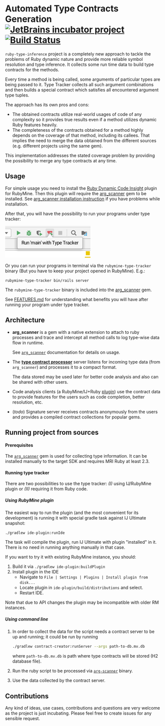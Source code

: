 Automated Type Contracts Generation [![JetBrains incubator project](http://jb.gg/badges/incubator.svg)](https://confluence.jetbrains.com/display/ALL/JetBrains+on+GitHub) [![Build Status](https://travis-ci.org/JetBrains/ruby-type-inference.svg?branch=master)](https://travis-ci.org/JetBrains/ruby-type-inference)
===================================

`ruby-type-inference` project is a completely new approach to
tackle the problems of Ruby dynamic nature and provide more reliable
symbol resolution and type inference. It collects some run time data
to build type contracts for the methods.

Every time a method is being called, some arguments of
particular types are being passed to it. Type Tracker collects
all such argument combinations and then builds a special contract
which satisfies all encountered argument type tuples. 

The approach has its own pros and cons:
* The obtained contracts utilize real-world usages of code of
  any complexity so it provides true results even if a method
  utilizes dynamic Ruby features heavily.
* The completeness of the contracts obtained for a method highly
  depends on the coverage of that method, including its callees.
  That implies the need to merge the data obtained from the
  different sources (e.g. different projects using the same gem).
  
This implementation addresses the stated coverage problem by providing
the possibility to merge any type contracts at any time.
     
## Usage

For simple usage you need to install the [Ruby Dynamic Code Insight](https://plugins.jetbrains.com/plugin/10227-ruby-dynamic-code-insight) 
plugin for RubyMine. Then this plugin will require the [arg_scanner](https://rubygems.org/gems/arg_scanner) gem to be installed.
See [arg_scanner installation instruction](arg_scanner/README.md#installation) if you have problems while installation. 

After that, you will have the possibility to run your programs under type tracker:

![Run with type tracker](screenshots/run_with_type_tracker.png)

Or you can run your programs in terminal via the `rubymine-type-tracker` binary (But you have to keep your project opened 
in RubyMine). E.g.:
```
rubymine-type-tracker bin/rails server
```

The `rubymine-type-tracker` binary is included into the [arg_scanner](https://rubygems.org/gems/arg_scanner) gem.

See [FEATURES.md](FEATURES.md) for understanding what benefits you will have after running your program under type tracker.
     
## Architecture
 
* **arg_scanner** is a gem with a native extension to attach to 
  ruby processes and trace and intercept all method calls to log 
  type-wise data flow in runtime.
  
  See [`arg_scanner`] documentation for details on usage.

* The [**type contract processor**](contract-creator) server listens for
  incoming type data (from `arg_scanner`) and processes it to a compact format.
  
  The data stored may be used later for better code analysis and also
  can be shared with other users.

* Code analysis clients (a RubyMine/IJ+Ruby [plugin](ide-plugin)) use the contract data
  to provide features for the users such as code completion, better resolution, etc.

* (_todo_) Signature server receives contracts anonymously from the users and provides
  a compiled contract collections for popular gems.

## Running project from sources

#### Prerequisites

The [`arg_scanner`] gem is used for collecting type information. It can be installed manually 
to the target SDK and requires MRI Ruby at least 2.3.

#### Running type tracker

There are two possibilities to use the type tracker:
_(I)_ using IJ/RubyMine plugin or _(II)_ requiring it from Ruby code.

##### Using RubyMine plugin

The easiest way to run the plugin (and the most convenient for its development) is
running it with special gradle task against IJ Ultimate snapshot:
 
```
./gradlew ide-plugin:runIde
```

The task will compile the plugin, run IJ Ultimate with plugin "installed" in it.
There is no need in running anything manually in that case.

If you want to try it with existing RubyMine instance,
you should:

1. Build it via `./gradlew ide-plugin:buildPlugin`
2. Install plugin in the IDE
    * Navigate to `File | Settings | Plugins | Install plugin from disk...`
    * Locate plugin in `ide-plugin/build/distributions` and select.
    * Restart IDE.

Note that due to API changes the plugin may be incompatible with older RM instances.

##### Using command line

1. In order to collect the data for the script needs a contract server to be up and running;
   it could be run by running
   ```sh
   ./gradlew contract-creator:runServer --args path-to-db.mv.db
   ```
   where `path-to-db.mv.db` is path where type contracts will be stored (H2 database file).

1. Run the ruby script to be processed via [`arg-scanner`](arg_scanner/bin/arg-scanner)
   binary.

1. Use the data collected by the contract server.

## Contributions

Any kind of ideas, use cases, contributions and questions are very welcome
as the project is just incubating.
Please feel free to create issues for any sensible request.

[`arg_scanner`]: arg_scanner/README.md